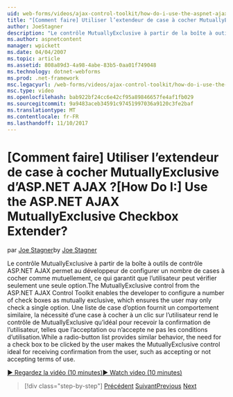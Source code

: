 ```yaml
---
uid: web-forms/videos/ajax-control-toolkit/how-do-i-use-the-aspnet-ajax-mutuallyexclusive-checkbox-extender
title: "[Comment faire] Utiliser l’extendeur de case à cocher MutuallyExclusive d’ASP.NET AJAX ? | Microsoft Docs"
author: JoeStagner
description: "Le contrôle MutuallyExclusive à partir de la boîte à outils de contrôle ASP.NET AJAX permet au développeur de configurer un certain nombre de cases à cocher comme mutuellement exclusives, le e..."
ms.author: aspnetcontent
manager: wpickett
ms.date: 04/04/2007
ms.topic: article
ms.assetid: 808a89d3-4a98-4abe-83b5-0aa01f749048
ms.technology: dotnet-webforms
ms.prod: .net-framework
msc.legacyurl: /web-forms/videos/ajax-control-toolkit/how-do-i-use-the-aspnet-ajax-mutuallyexclusive-checkbox-extender
msc.type: video
ms.openlocfilehash: bab922bf24cc6e42cf95a89846657fe4af1fb029
ms.sourcegitcommit: 9a9483aceb34591c97451997036a9120c3fe2baf
ms.translationtype: MT
ms.contentlocale: fr-FR
ms.lasthandoff: 11/10/2017
---
```

<a name="how-do-i-use-the-aspnet-ajax-mutuallyexclusive-checkbox-extender"></a><span data-ttu-id="f820c-104">[Comment faire] Utiliser l’extendeur de case à cocher MutuallyExclusive d’ASP.NET AJAX ?</span><span class="sxs-lookup"><span data-stu-id="f820c-104">[How Do I:] Use the ASP.NET AJAX MutuallyExclusive Checkbox Extender?</span></span>
====================
<span data-ttu-id="f820c-105">par [Joe Stagner](https://github.com/JoeStagner)</span><span class="sxs-lookup"><span data-stu-id="f820c-105">by [Joe Stagner](https://github.com/JoeStagner)</span></span>

<span data-ttu-id="f820c-106">Le contrôle MutuallyExclusive à partir de la boîte à outils de contrôle ASP.NET AJAX permet au développeur de configurer un nombre de cases à cocher comme mutuellement, ce qui garantit que l’utilisateur peut vérifier seulement une seule option.</span><span class="sxs-lookup"><span data-stu-id="f820c-106">The MutuallyExclusive control from the ASP.NET AJAX Control Toolkit enables the developer to configure a number of check boxes as mutually exclusive, which ensures the user may only check a single option.</span></span> <span data-ttu-id="f820c-107">Une liste de case d’option fournit un comportement similaire, la nécessité d’une case à cocher à un clic sur l’utilisateur rend le contrôle de MutuallyExclusive qu’idéal pour recevoir la confirmation de l’utilisateur, telles que l’acceptation ou n’accepte ne pas les conditions d’utilisation.</span><span class="sxs-lookup"><span data-stu-id="f820c-107">While a radio-button list provides similar behavior, the need for a check box to be clicked by the user makes the MutuallyExclusive control ideal for receiving confirmation from the user, such as accepting or not accepting terms of use.</span></span>

[<span data-ttu-id="f820c-108">&#9654; Regardez la vidéo (10 minutes)</span><span class="sxs-lookup"><span data-stu-id="f820c-108">&#9654; Watch video (10 minutes)</span></span>](https://channel9.msdn.com/Blogs/ASP-NET-Site-Videos/how-do-i-use-the-aspnet-ajax-mutuallyexclusive-checkbox-extender)

>[!div class="step-by-step"]
<span data-ttu-id="f820c-109">[Précédent](how-do-i-use-the-aspnet-ajax-maskededit-controls.md)
[Suivant](how-do-i-use-the-aspnet-ajax-nobot-control.md)</span><span class="sxs-lookup"><span data-stu-id="f820c-109">[Previous](how-do-i-use-the-aspnet-ajax-maskededit-controls.md)
[Next](how-do-i-use-the-aspnet-ajax-nobot-control.md)</span></span>
